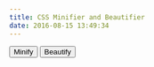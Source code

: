 ```yaml
---
title: CSS Minifier and Beautifier
date: 2016-08-15 13:49:34
---
```


<script src="/libraries/lib/codemirror.js"></script>

<link rel="stylesheet" href="/libraries/lib/codemirror.css">

<script src="/libraries/mode/css/css.js"></script>

<script type="text/javascript">
window.onload = function() {
  // precalculated shift array
  var shift = ["\n","\n    ","\n        ","\n            ","\n                ","\n                    ","\n                        ","\n                            ","\n                                ","\n                                    ","\n                                        ","\n                                            ","\n                                                ","\n                                                    ","\n                                                        ","\n                                                            ","\n                                                                ","\n                                                                    ","\n                                                                        ","\n                                                                            ","\n                                                                                ","\n                                                                                    ","\n                                                                                        ","\n                                                                                            ","\n                                                                                                ","\n                                                                                                    ","\n                                                                                                        ","\n                                                                                                            ","\n                                                                                                                ","\n                                                                                                                    ","\n                                                                                                                        ","\n                                                                                                                            ","\n                                                                                                                                ","\n                                                                                                                                    ","\n                                                                                                                                        ","\n                                                                                                                                            ","\n                                                                                                                                                ","\n                                                                                                                                                    ","\n                                                                                                                                                        ","\n                                                                                                                                                            ","\n                                                                                                                                                                ","\n                                                                                                                                                                    ","\n                                                                                                                                                                        ","\n                                                                                                                                                                            ","\n                                                                                                                                                                                ","\n                                                                                                                                                                                    ","\n                                                                                                                                                                                        ","\n                                                                                                                                                                                            ","\n                                                                                                                                                                                                ","\n                                                                                                                                                                                                    ","\n                                                                                                                                                                                                        ","\n                                                                                                                                                                                                            ","\n                                                                                                                                                                                                                ","\n                                                                                                                                                                                                                    ","\n                                                                                                                                                                                                                        ","\n                                                                                                                                                                                                                            ","\n                                                                                                                                                                                                                                ","\n                                                                                                                                                                                                                                    ","\n                                                                                                                                                                                                                                        ","\n                                                                                                                                                                                                                                            ","\n                                                                                                                                                                                                                                                ","\n                                                                                                                                                                                                                                                    ","\n                                                                                                                                                                                                                                                        ","\n                                                                                                                                                                                                                                                            ","\n                                                                                                                                                                                                                                                                ","\n                                                                                                                                                                                                                                                                    ","\n                                                                                                                                                                                                                                                                        ","\n                                                                                                                                                                                                                                                                            ","\n                                                                                                                                                                                                                                                                                ","\n                                                                                                                                                                                                                                                                                    ","\n                                                                                                                                                                                                                                                                                        ","\n                                                                                                                                                                                                                                                                                            ","\n                                                                                                                                                                                                                                                                                                ","\n                                                                                                                                                                                                                                                                                                    ","\n                                                                                                                                                                                                                                                                                                        ","\n                                                                                                                                                                                                                                                                                                            ","\n                                                                                                                                                                                                                                                                                                                ","\n                                                                                                                                                                                                                                                                                                                    ","\n                                                                                                                                                                                                                                                                                                                        ","\n                                                                                                                                                                                                                                                                                                                            ","\n                                                                                                                                                                                                                                                                                                                                ","\n                                                                                                                                                                                                                                                                                                                                    ","\n                                                                                                                                                                                                                                                                                                                                        ","\n                                                                                                                                                                                                                                                                                                                                            ","\n                                                                                                                                                                                                                                                                                                                                                ","\n                                                                                                                                                                                                                                                                                                                                                    ","\n                                                                                                                                                                                                                                                                                                                                                        ","\n                                                                                                                                                                                                                                                                                                                                                            ","\n                                                                                                                                                                                                                                                                                                                                                                ","\n                                                                                                                                                                                                                                                                                                                                                                    ","\n                                                                                                                                                                                                                                                                                                                                                                        ","\n                                                                                                                                                                                                                                                                                                                                                                            ","\n                                                                                                                                                                                                                                                                                                                                                                                ","\n                                                                                                                                                                                                                                                                                                                                                                                    ","\n                                                                                                                                                                                                                                                                                                                                                                                        ","\n                                                                                                                                                                                                                                                                                                                                                                                            ","\n                                                                                                                                                                                                                                                                                                                                                                                                ","\n                                                                                                                                                                                                                                                                                                                                                                                                    ","\n                                                                                                                                                                                                                                                                                                                                                                                                        ","\n                                                                                                                                                                                                                                                                                                                                                                                                            ","\n                                                                                                                                                                                                                                                                                                                                                                                                                "];

  function minify(str) {
    return str
      .replace(/\/\*([^*]|[\r\n]|(\*+([^*/]|[\r\n])))*\*+\//g,"") // comments
      .replace(/\s{1,}/g,' ')
      .replace(/\{\s{1,}/g,"{")
      .replace(/\}\s{1,}/g,"}")
      .replace(/\;\s{1,}/g,";")
      .replace(/\/\*\s{1,}/g,"/*")
      .replace(/\*\/\s{1,}/g,"*/");
  }
  function beautify(text) {
    var ar = text.replace(/\s{1,}/g,' ')
            .replace(/\{/g,"{~::~")
            .replace(/\}/g,"~::~}~::~")
            .replace(/\;/g,";~::~")
            .replace(/\/\*/g,"~::~/*")
            .replace(/\*\//g,"*/~::~")
            .replace(/~::~\s{0,}~::~/g,"~::~")
            .split('~::~'),
        len = ar.length,
        deep = 0,
        str = '',
        ix = 0;//,
        //shift = step ? createShiftArr(step) : this.shift;

    for(ix=0;ix<len;ix++) {

        if( /\{/.exec(ar[ix]))  {
            str += shift[deep++]+ar[ix];
        } else
        if( /\}/.exec(ar[ix]))  {
            str += shift[--deep]+ar[ix];
        } else
        if( /\*\\/.exec(ar[ix]))  {
            str += shift[deep]+ar[ix];
        }
        else {
            str += shift[deep]+ar[ix];
        }
    }
    return str.replace(/^\n{1,}/,'');
  }
  var myCodeMirror = CodeMirror(document.getElementById('textfield'), {
    value: "/* CSS example from http://www.w3schools.com/css/tryit.asp?filename=trycss_border-width */\n/*\nvkBeautify used under the MIT license:\n\nThe MIT License (MIT)\n\nCopyright (c) 2013 Vadim Kiryukhin\n\nPermission is hereby granted, free of charge, to any person obtaining a copy of\nthis software and associated documentation files (the \"Software\"), to deal in\nthe Software without restriction, including without limitation the rights to\nuse, copy, modify, merge, publish, distribute, sublicense, and/or sell copies of\nthe Software, and to permit persons to whom the Software is furnished to do so,\nsubject to the following conditions:\n\nThe above copyright notice and this permission notice shall be included in all\ncopies or substantial portions of the Software.\n*/\np.one {\n    border-style: solid;\n    border-width: 5px;\n}\n\np.two {\n    border-style: solid;\n    border-width: medium;\n}\n\np.three {\n    border-style: dotted;\n    border-width: 2px;\n}\n\np.four {\n    border-style: dotted;\n    border-width: thick;\n}\n\np.five {\n    border-style: double;\n    border-width: 15px;\n}\n\np.six {\n    border-style: double;\n    border-width: thick;\n}\n\np.seven {\n    border-style: solid;\n    border-width: 2px 10px 4px 20px;\n}",
    mode:  "css",
    lineWrapping: true,
    lineNumbers: true
  });
  // Minify
  document.getElementById('do-min').onclick = function() {
    try {
      myCodeMirror.setValue(minify(myCodeMirror.getValue()));
    } catch (err) {
      alert("Could not minify: " + err);
      console.trace(err);
    }
  };
  // Beautify
  document.getElementById('do-bt').onclick = function() {
    try {
      myCodeMirror.setValue(beautify(myCodeMirror.getValue()));
    } catch (err) {
      alert("Could not beautify: " + err);
      console.trace(err);
    }
  };
};
</script>

<style type="text/css">
.CodeMirror { /* not at all stolen from http://jsbeautifier.org/ */
    border: 1px solid #ccc;
    height: 450px;
    font-size: 90%;
    margin-bottom: 6px;
    background: white;
}
</style>

<button class="submit" id="do-min">Minify</button> <button class="submit" id="do-bt">Beautify</button>

<div id="textfield"></div>